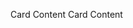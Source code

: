 <docs-card title="No Link Card">Card Content</docs-card>
<docs-card title="Link Card" link="Try It Now" href="in/app/link">
  Card Content
</docs-card>
<docs-card title="Image Card" imgSrc="docs/markdown/guides/testing/docs-card/angular.svg"></docs-card>